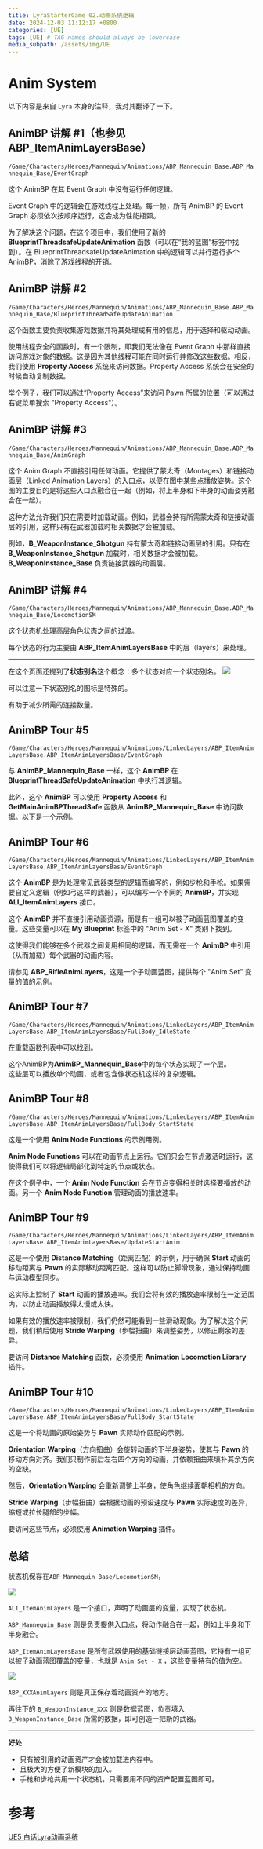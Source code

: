 ```yaml
---
title: LyraStarterGame 02.动画系统逻辑
date: 2024-12-03 11:12:17 +0800
categories: [UE]
tags: [UE] # TAG names should always be lowercase
media_subpath: /assets/img/UE
---
```


# Anim System
以下内容是来自 `Lyra` 本身的注释，我对其翻译了一下。
## AnimBP 讲解 #1（也参见 ABP_ItemAnimLayersBase）
`/Game/Characters/Heroes/Mannequin/Animations/ABP_Mannequin_Base.ABP_Mannequin_Base/EventGraph`

这个 AnimBP 在其 Event Graph 中没有运行任何逻辑。

Event Graph 中的逻辑会在游戏线程上处理。每一帧，所有 AnimBP 的 Event Graph 必须依次按顺序运行，这会成为性能瓶颈。

为了解决这个问题，在这个项目中，我们使用了新的 **BlueprintThreadsafeUpdateAnimation** 函数（可以在“我的蓝图”标签中找到）。在 BlueprintThreadsafeUpdateAnimation 中的逻辑可以并行运行多个 AnimBP，消除了游戏线程的开销。

##  AnimBP 讲解 #2
`/Game/Characters/Heroes/Mannequin/Animations/ABP_Mannequin_Base.ABP_Mannequin_Base/BlueprintThreadSafeUpdateAnimation`

这个函数主要负责收集游戏数据并将其处理成有用的信息，用于选择和驱动动画。

使用线程安全的函数时，有一个限制，即我们无法像在 Event Graph 中那样直接访问游戏对象的数据。这是因为其他线程可能在同时运行并修改这些数据。相反，我们使用 **Property Access** 系统来访问数据。Property Access 系统会在安全的时候自动复制数据。

举个例子，我们可以通过“Property Access”来访问 Pawn 所属的位置（可以通过右键菜单搜索 "Property Access"）。

##  AnimBP 讲解 #3
`/Game/Characters/Heroes/Mannequin/Animations/ABP_Mannequin_Base.ABP_Mannequin_Base/AnimGraph`

这个 Anim Graph 不直接引用任何动画。它提供了蒙太奇（Montages）和链接动画层（Linked Animation Layers）的入口点，以便在图中某些点播放姿势。这个图的主要目的是将这些入口点融合在一起（例如，将上半身和下半身的动画姿势融合在一起）。

这种方法允许我们只在需要时加载动画。例如，武器会持有所需蒙太奇和链接动画层的引用，这样只有在武器加载时相关数据才会被加载。

例如，**B_WeaponInstance_Shotgun** 持有蒙太奇和链接动画层的引用。只有在 **B_WeaponInstance_Shotgun** 加载时，相关数据才会被加载。
**B_WeaponInstance_Base** 负责链接武器的动画层。

##  AnimBP 讲解 #4
`/Game/Characters/Heroes/Mannequin/Animations/ABP_Mannequin_Base.ABP_Mannequin_Base/LocomotionSM`

这个状态机处理高层角色状态之间的过渡。

每个状态的行为主要由 **ABP_ItemAnimLayersBase** 中的层（layers）来处理。

---

在这个页面还提到了**状态别名**这个概念：多个状态对应一个状态别名。
![](QQ20241202-195429.png)

可以注意一下状态别名的图标是特殊的。

有助于减少所需的连接数量。

## AnimBP Tour #5
`/Game/Characters/Heroes/Mannequin/Animations/LinkedLayers/ABP_ItemAnimLayersBase.ABP_ItemAnimLayersBase/EventGraph`


与 **AnimBP_Mannequin_Base** 一样，这个 **AnimBP** 在 **BlueprintThreadSafeUpdateAnimation** 中执行其逻辑。 

此外，这个 **AnimBP** 可以使用 **Property Access** 和 **GetMainAnimBPThreadSafe** 函数从 **AnimBP_Mannequin_Base** 中访问数据。以下是一个示例。

## AnimBP Tour #6
`/Game/Characters/Heroes/Mannequin/Animations/LinkedLayers/ABP_ItemAnimLayersBase.ABP_ItemAnimLayersBase/EventGraph`


这个 **AnimBP** 是为处理常见武器类型的逻辑而编写的，例如步枪和手枪。如果需要自定义逻辑（例如弓这样的武器），可以编写一个不同的 **AnimBP**，并实现 **ALI_ItemAnimLayers** 接口。  

这个 **AnimBP** 并不直接引用动画资源，而是有一组可以被子动画蓝图覆盖的变量。这些变量可以在 **My Blueprint** 标签中的 "Anim Set - X" 类别下找到。  

这使得我们能够在多个武器之间复用相同的逻辑，而无需在一个 **AnimBP** 中引用（从而加载）每个武器的动画内容。  

请参见 **ABP_RifleAnimLayers**，这是一个子动画蓝图，提供每个 "Anim Set" 变量的值的示例。

## AnimBP Tour #7
`/Game/Characters/Heroes/Mannequin/Animations/LinkedLayers/ABP_ItemAnimLayersBase.ABP_ItemAnimLayersBase/FullBody_IdleState`

在重载函数列表中可以找到。

这个AnimBP为**AnimBP_Mannequin_Base**中的每个状态实现了一个层。  
这些层可以播放单个动画，或者包含像状态机这样的复杂逻辑。

## AnimBP Tour #8
`/Game/Characters/Heroes/Mannequin/Animations/LinkedLayers/ABP_ItemAnimLayersBase.ABP_ItemAnimLayersBase/FullBody_StartState`

这是一个使用 **Anim Node Functions** 的示例用例。

**Anim Node Functions** 可以在动画节点上运行。它们只会在节点激活时运行，这使得我们可以将逻辑局部化到特定的节点或状态。 

在这个例子中，一个 **Anim Node Function** 会在节点变得相关时选择要播放的动画。另一个 **Anim Node Function** 管理动画的播放速率。

## AnimBP Tour #9
`/Game/Characters/Heroes/Mannequin/Animations/LinkedLayers/ABP_ItemAnimLayersBase.ABP_ItemAnimLayersBase/UpdateStartAnim`

这是一个使用 **Distance Matching**（距离匹配）的示例，用于确保 **Start** 动画的移动距离与 **Pawn** 的实际移动距离匹配。这样可以防止脚滑现象，通过保持动画与运动模型同步。  

这实际上控制了 **Start** 动画的播放速率。我们会将有效的播放速率限制在一定范围内，以防止动画播放得太慢或太快。  

如果有效的播放速率被限制，我们仍然可能看到一些滑动现象。为了解决这个问题，我们稍后使用 **Stride Warping**（步幅扭曲）来调整姿势，以修正剩余的差异。  

要访问 **Distance Matching** 函数，必须使用 **Animation Locomotion Library** 插件。

## AnimBP Tour #10
`/Game/Characters/Heroes/Mannequin/Animations/LinkedLayers/ABP_ItemAnimLayersBase.ABP_ItemAnimLayersBase/FullBody_StartState`

这是一个将动画的原始姿势与 **Pawn** 实际动作匹配的示例。

**Orientation Warping**（方向扭曲）会旋转动画的下半身姿势，使其与 **Pawn** 的移动方向对齐。我们只制作前后左右四个方向的动画，并依赖扭曲来填补其余方向的空缺。 

然后，**Orientation Warping** 会重新调整上半身，使角色继续面朝相机的方向。  

**Stride Warping**（步幅扭曲）会根据动画的预设速度与 **Pawn** 实际速度的差异，缩短或拉长腿部的步幅。
  
要访问这些节点，必须使用 **Animation Warping** 插件。

## 总结
状态机保存在`ABP_Mannequin_Base/LocomotionSM`，

![](QQ20241203-214437.png)

`ALI_ItemAnimLayers` 是一个接口，声明了动画层的变量，实现了状态机。

`ABP_Mannequin_Base` 则是负责提供入口点，将动作融合在一起，例如上半身和下半身融合。

`ABP_ItemAnimLayersBase` 是所有武器使用的基础链接层动画蓝图，它持有一组可以被子动画蓝图覆盖的变量，也就是 `Anim Set - X` ，这些变量持有的值为空。

![](QQ20241203-215727.png)

`ABP_XXXAnimLayers` 则是真正保存着动画资产的地方。

再往下的 `B_WeaponInstance_XXX` 则是数据蓝图，负责填入 `B_WeaponInstance_Base` 所需的数据，即可创造一把新的武器。

---
**好处**
- 只有被引用的动画资产才会被加载进内存中。
- 且极大的方便了新模块的加入。
- 手枪和步枪共用一个状态机，只需要用不同的资产配置蓝图即可。

# 参考
[UE5 白话Lyra动画系统](https://zhuanlan.zhihu.com/p/654430436)

